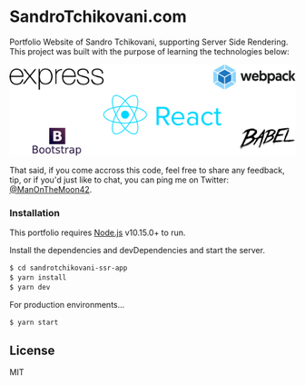 # SandroTchikovani.com

Portfolio Website of Sandro Tchikovani, supporting Server Side Rendering. This project was built with the purpose of learning the technologies below: 

![alt text](ReadMeAssets/Technologies.png)

That said, if you come accross this code, feel free to share any feedback, tip, or if you'd just like to chat, you can ping me on Twitter: [@ManOnTheMoon42](https://twitter.com/ManOnTheMoon42).

### Installation

This portfolio requires [Node.js](https://nodejs.org/) v10.15.0+ to run.

Install the dependencies and devDependencies and start the server.

```sh
$ cd sandrotchikovani-ssr-app
$ yarn install
$ yarn dev
```

For production environments...

```sh
$ yarn start
```

License
----

MIT
